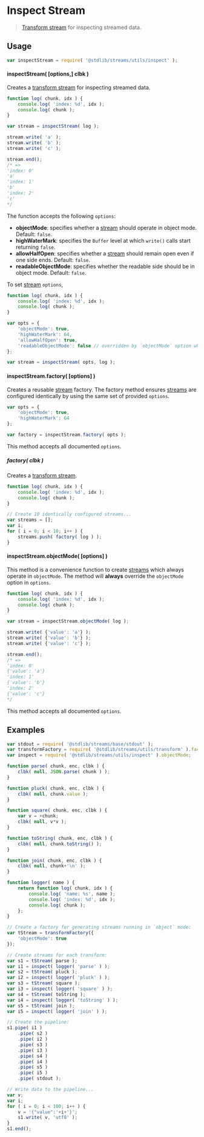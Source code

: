 Inspect Stream
===

> [Transform stream][transform-stream] for inspecting streamed data.


<!-- <usage> -->

## Usage

``` javascript
var inspectStream = require( '@stdlib/streams/utils/inspect' );
```

#### inspectStream( \[options,\] clbk )

Creates a [transform stream][transform-stream] for inspecting streamed data.

``` javascript
function log( chunk, idx ) {
    console.log( 'index: %d', idx );
    console.log( chunk );
}

var stream = inspectStream( log );

stream.write( 'a' );
stream.write( 'b' );
stream.write( 'c' );

stream.end();
/* =>
'index: 0'
'a'
'index: 1'
'b'
'index: 2'
'c'
*/
```

The function accepts the following `options`:

* __objectMode__: specifies whether a [stream][stream] should operate in object mode. Default: `false`.
* __highWaterMark__: specifies the `Buffer` level at which `write()` calls start returning `false`.
* __allowHalfOpen__: specifies whether a [stream][stream] should remain open even if one side ends. Default: `false`.
* __readableObjectMode__: specifies whether the readable side should be in object mode. Default: `false`.

To set [stream][stream] `options`,

``` javascript
function log( chunk, idx ) {
    console.log( 'index: %d', idx );
    console.log( chunk );
}

var opts = {
    'objectMode': true,
    'highWaterMark': 64,
    'allowHalfOpen': true,
    'readableObjectMode': false // overridden by `objectMode` option when `objectMode=true`
};

var stream = inspectStream( opts, log );
```


#### inspectStream.factory( \[options\] )

Creates a reusable [stream][stream] factory. The factory method ensures [streams][stream] are configured identically by using the same set of provided `options`.

``` javascript
var opts = {
    'objectMode': true,
    'highWaterMark': 64 
};

var factory = inspectStream.factory( opts );
```

This method accepts all documented `options`.


##### factory( clbk )

Creates a [transform stream][transform-stream].

``` javascript
function log( chunk, idx ) {
    console.log( 'index: %d', idx );
    console.log( chunk );
}

// Create 10 identically configured streams...
var streams = [];
var i;
for ( i = 0; i < 10; i++ ) {
    streams.push( factory( log ) );
}
```


#### inspectStream.objectMode( \[options\] )

This method is a convenience function to create [streams][stream] which always operate in `objectMode`. The method will __always__ override the `objectMode` option in `options`.

``` javascript
function log( chunk, idx ) {
    console.log( 'index: %d', idx );
    console.log( chunk );
}

var stream = inspectStream.objectMode( log );

stream.write( {'value': 'a'} );
stream.write( {'value': 'b'} );
stream.write( {'value': 'c'} );

stream.end();
/* =>
'index: 0'
{'value': 'a'}
'index: 1'
{'value': 'b'}
'index: 2'
{'value': 'c'}
*/
```

This method accepts all documented `options`.

<!-- </usage> -->


<!-- <examples> -->

## Examples

``` javascript
var stdout = require( '@stdlib/streams/base/stdout' );
var transformFactory = require( '@stdlib/streams/utils/transform' ).factory;
var inspect = require( '@stdlib/streams/utils/inspect' ).objectMode;

function parse( chunk, enc, clbk ) {
    clbk( null, JSON.parse( chunk ) );
}

function pluck( chunk, enc, clbk ) {
    clbk( null, chunk.value );
}

function square( chunk, enc, clbk ) {
    var v = +chunk;
    clbk( null, v*v );
}

function toString( chunk, enc, clbk ) {
    clbk( null, chunk.toString() );
}

function join( chunk, enc, clbk ) {
    clbk( null, chunk+'\n' );
}

function logger( name ) {
    return function log( chunk, idx ) {
        console.log( 'name: %s', name );
        console.log( 'index: %d', idx );
        console.log( chunk );
    };
}

// Create a factory for generating streams running in `object` mode:
var tStream = transformFactory({
    'objectMode': true
});

// Create streams for each transform:
var s1 = tStream( parse );
var i1 = inspect( logger( 'parse' ) );
var s2 = tStream( pluck );
var i2 = inspect( logger( 'pluck' ) );
var s3 = tStream( square );
var i3 = inspect( logger( 'square' ) );
var s4 = tStream( toString );
var i4 = inspect( logger( 'toString' ) );
var s5 = tStream( join );
var i5 = inspect( logger( 'join' ) );

// Create the pipeline:
s1.pipe( i1 )
    .pipe( s2 )
    .pipe( i2 )
    .pipe( s3 )
    .pipe( i3 )
    .pipe( s4 )
    .pipe( i4 )
    .pipe( s5 )
    .pipe( i5 )
    .pipe( stdout );

// Write data to the pipeline...
var v;
var i;
for ( i = 0; i < 100; i++ ) {
    v = '{"value":'+i+'}';
    s1.write( v, 'utf8' );
}
s1.end();
```

<!-- </examples> -->


<!-- <links> -->

[stream]: https://nodejs.org/api/stream.html
[transform-stream]: https://nodejs.org/api/stream.html

<!-- </links> -->
